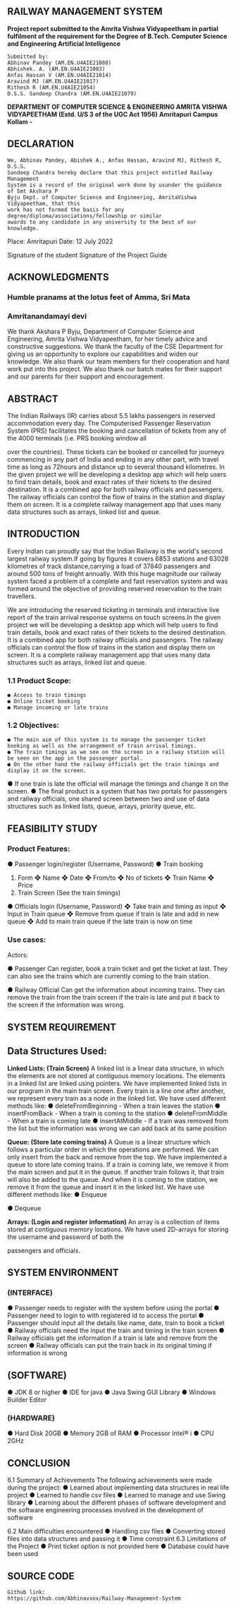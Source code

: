## RAILWAY MANAGEMENT SYSTEM

**Project report submitted to the Amrita Vishwa Vidyapeetham in partial fulfilment of the
requirement for the Degree of
B.Tech. Computer Science and Engineering
Artificial Intelligence**

```
Submitted by:
Abhinav Pandey (AM.EN.U4AIE21088)
Abhishek. A. (AM.EN.U4AIE21003)
Anfas Hassan V (AM.EN.U4AIE21014)
Aravind MJ (AM.EN.U4AIE21017)
Rithesh R (AM.EN.U4AIE21054)
D.S.S. Sandeep Chandra (AM.EN.U4AIE21079)
```



**DEPARTMENT OF COMPUTER SCIENCE & ENGINEERING AMRITA VISHWA
VIDYAPEETHAM
(Estd. U/S 3 of the UGC Act 1956)
Amritapuri Campus Kollam -**

## DECLARATION

```
We, Abhinav Pandey, Abishek A., Anfas Hassan, Aravind MJ, Rithesh R, D.S.S.
Sandeep Chandra hereby declare that this project entitled Railway Management
System is a record of the original work done by usunder the guidance of Smt Akshara P
Byju Dept. of Computer Science and Engineering, AmritaVishwa Vidyapeetham, that this
work has not formed the basis for any degree/diploma/associations/fellowship or similar
awards to any candidate in any university to the best of our knowledge.
```

Place: Amritapuri Date: 12 July 2022

Signature of the student Signature of the Project Guide

## ACKNOWLEDGMENTS

### Humble pranams at the lotus feet of Amma, Sri Mata

### Amritanandamayi devi

We thank Akshara P Byju, Department of Computer Science and Engineering, Amrita
Vishwa Vidyapeetham, for her timely advice and constructive suggestions. We thank the
faculty of the CSE Department for giving us an opportunity to explore our capabilities and
widen our knowledge. We also thank our team members for their cooperation and hard
work put into this project. We also thank our batch mates for their support and our parents
for their support and encouragement.

## ABSTRACT

The Indian Railways (IR) carries about 5.5 lakhs passengers in reserved accommodation
every day. The Computerised Passenger Reservation System (PRS) facilitates the booking
and cancellation of tickets from any of the 4000 terminals (i.e. PRS booking window all

over the countries). These tickets can be booked or cancelled for journeys commencing in
any part of India and ending in any other part, with travel time as long as 72hours and
distance up to several thousand kilometres. In the given project we will be developing a
desktop app which will help users to find train details, book and exact rates of their tickets
to the desired destination. It is a combined app for both railway officials and passengers.
The railway officials can control the flow of trains in the station and display them on screen.
It is a complete railway management app that uses many data structures such as arrays,
linked list and queue.

## INTRODUCTION

Every Indian can proudly say that the Indian Railway is the world's second
largest railway system.If going by figures it covers 6853 stations and 63028
kilometres of track distance,carrying a load of 37840 passengers and around 500
tons of freight annually. With this huge magnitude our railway system faced a
problem of a complete and fast reservation system and was formed around the
objective of providing reserved reservation to the train travellers.

We are introducing the reserved ticketing in terminals and interactive live report
of the train arrival response systems on touch screens.In the given project we
will be developing a desktop app which will help users to find train details, book
and exact rates of their tickets to the desired destination. It is a combined app for
both railway officials and passengers. The railway officials can control the flow
of trains in the station and display them on screen. It is a complete railway
management app that uses many data structures such as arrays, linked list and
queue.

### 1.1 Product Scope:

```
● Access to train timings
● Online ticket booking
● Manage incoming or late trains
```

### 1.2 Objectives:

```
● The main aim of this system is to manage the passenger ticket
booking as well as the arrangement of train arrival timings.
● The train timings as we see on the screen in a railway station will
be seen on the app in the passenger portal.
● On the other hand the railway officials get the train timings and
display it on the screen.
```

● If one train is late the official will manage the timings and change
it on the screen.
● The final product is a system that has two portals for passengers
and railway officials, one shared screen between two and use of
data structures such as linked lists, queue, arrays, priority queue,
etc.

## FEASIBILITY STUDY

### Product Features:

● Passenger login/register
(Username, Password)
● Train booking

1. Form
   ❖ Name
   ❖ Date
   ❖ From/to
   ❖ No of tickets
   ❖ Train Name
   ❖ Price
2. Train Screen
   (See the train timings)

● Officials login
(Username, Password)
❖ Take train and timing as input
❖ Input in Train queue
❖ Remove from queue if train is late and add in new queue
❖ Add to main train queue if the late train is now on time

### Use cases:

Actors:

● Passenger Can
register, book a train ticket and get
the ticket at last. They can also see the
trains which are currently coming to the
train station.

● Railway Official
Can get the information about incoming
trains. They can remove the train from
the train screen if the train is late and put
it back to the screen if the information
was wrong.

## SYSTEM REQUIREMENT

## Data Structures Used:

**Linked Lists: (Train Screen)**
A linked list is a linear data structure, in which the elements are not stored
at contiguous memory locations. The elements in a linked list are linked
using pointers.
We have implemented linked lists in our program in the main train screen.
Every train is a line one after another, we represent every train as a node in
the linked list.
We have used different methods like:
● deleteFromBeginning - When a train leaves the station
● insertFromBack - When a train is coming to the station
● deleteFromMiddle - When a train is coming late
● insertAtMiddle - If a train was removed from the list but the
information was wrong we can add back at its same position

**Queue: (Store late coming trains)**
A Queue is a linear structure which follows a particular order in which the
operations are performed. We can only insert from the back and remove
from the top.
We have implemented a queue to store late coming trains. If a train is
coming late, we remove it from the main screen and put it in the queue. If
another train follows it, that train will also be added to the queue. And
when it is coming to the station, we remove it from the queue and insert it
in the linked list.
We have use different methods like:
● Enqueue

● Dequeue

**Arrays: (Login and register information)**
An array is a collection of items stored at contiguous memory locations. We
have used 2D-arrays for storing the username and password of both the

passengers and officials.

## SYSTEM ENVIRONMENT

### (INTERFACE)

● Passenger needs to register with the system before using the portal
● Passenger need to login to with registered id to access the portal
● Passenger should input all the details like name, date, train to book a
ticket
● Railway officials need the input the train and timing in the train screen
● Railway officials get the information if a train is late and remove from
the screen
● Railway officials can put the train back in its original timing if
information is wrong

## (SOFTWARE)

● JDK 8 or higher
● IDE for java
● Java Swing GUI Library
● Windows Builder Editor

### (HARDWARE)

● Hard Disk 20GB
● Memory 2GB of RAM
● Processor Intel® i
● CPU 2GHz

## CONCLUSION

6.1 Summary of Achievements
The following achievements were made during the project:
● Learned about implementing data structures in real life project
● Learned to handle csv files
● Learned to manage and use Swing library
● Learning about the different phases of software development and
the software engineering processes involved in the development
of software

6.2 Main difficulties encountered
● Handling csv files
● Converting stored files into data structures and passing it
● Time constraint
6.3 Limitations of the Project
● Print ticket option is not provided here
● Database could have been used

## SOURCE CODE

```
Github link:
https://github.com/Abhinavxox/Railway-Management-System
```
